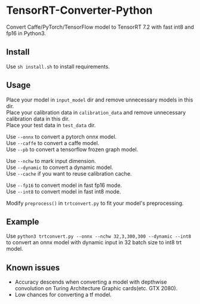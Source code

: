 # TensorRT-Converter-Python
Convert Caffe/PyTorch/TensorFlow model to TensorRT 7.2 with fast int8 and fp16 in Python3.


## Install
Use `sh install.sh` to install requirements.  

## Usage
Place your model in `input_model` dir and remove unnecessary models in this dir.  
Place your calibration data in `calibration_data` and remove unnecessary calibration data in this dir.  
Place your test data in `test_data` dir.  
  
Use `--onnx` to convert a pytorch onnx model.  
Use `--caffe` to convert a caffe model.   
Use `--pb` to convert a tensorflow frozen graph model.  

Use `--nchw` to mark input dimension.  
Use `--dynamic` to convert a dynamic model.  
Use `--cache` if you want to reuse calibration cache.  

Use `--fp16` to convert model in fast fp16 mode.  
Use `--int8` to convert model in fast int8 mode.  

Modify `preprocess()` in `trtconvert.py` to fit your model's preprocessing.  

## Example
Use `python3 trtconvert.py --onnx --nchw 32,3,300,300 --dynamic --int8` to convert an onnx model with dynamic input in 32 batch size to int8 trt model.


## Known issues
- Accuracy descends when converting a model with depthwise convolution on Turing Architecture Graphic cards(etc. GTX 2080).
- Low chances for converting a tf model.
